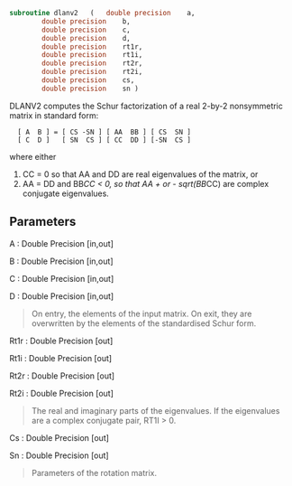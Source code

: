 ```fortran
subroutine dlanv2	(	double precision	a,
		double precision	b,
		double precision	c,
		double precision	d,
		double precision	rt1r,
		double precision	rt1i,
		double precision	rt2r,
		double precision	rt2i,
		double precision	cs,
		double precision	sn )
```

 DLANV2 computes the Schur factorization of a real 2-by-2 nonsymmetric
 matrix in standard form:

      [ A  B ] = [ CS -SN ] [ AA  BB ] [ CS  SN ]
      [ C  D ]   [ SN  CS ] [ CC  DD ] [-SN  CS ]

 where either
 1) CC = 0 so that AA and DD are real eigenvalues of the matrix, or
 2) AA = DD and BB*CC < 0, so that AA + or - sqrt(BB*CC) are complex
 conjugate eigenvalues.

## Parameters
A : Double Precision [in,out]

B : Double Precision [in,out]

C : Double Precision [in,out]

D : Double Precision [in,out]
> On entry, the elements of the input matrix.
> On exit, they are overwritten by the elements of the
> standardised Schur form.

Rt1r : Double Precision [out]

Rt1i : Double Precision [out]

Rt2r : Double Precision [out]

Rt2i : Double Precision [out]
> The real and imaginary parts of the eigenvalues. If the
> eigenvalues are a complex conjugate pair, RT1I > 0.

Cs : Double Precision [out]

Sn : Double Precision [out]
> Parameters of the rotation matrix.

